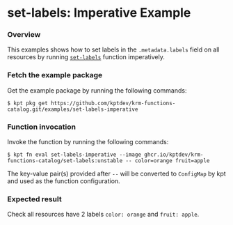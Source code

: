 # set-labels: Imperative Example

### Overview

This examples shows how to set labels in the `.metadata.labels` field on
all resources by running [`set-labels`] function imperatively.

### Fetch the example package

Get the example package by running the following commands:

```shell
$ kpt pkg get https://github.com/kptdev/krm-functions-catalog.git/examples/set-labels-imperative
```

### Function invocation

Invoke the function by running the following commands:

```shell
$ kpt fn eval set-labels-imperative --image ghcr.io/kptdev/krm-functions-catalog/set-labels:unstable -- color=orange fruit=apple
```

The key-value pair(s) provided after `--` will be converted to `ConfigMap` by
kpt and used as the function configuration.

### Expected result

Check all resources have 2 labels `color: orange` and `fruit: apple`.

[`set-labels`]: https://catalog.kpt.dev/set-labels/v0.1/
